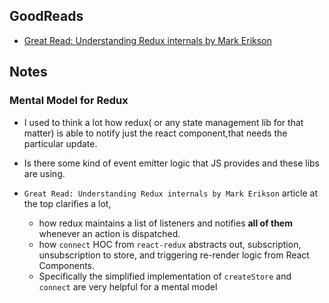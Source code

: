 ## GoodReads

* [Great Read: Understanding Redux internals by Mark Erikson](https://blog.isquaredsoftware.com/2018/11/react-redux-history-implementation/#development-history-of-the-react-redux-api)


## Notes

### Mental Model for Redux
* I used to think a lot how redux( or any state management lib for that matter) is able to notify just the react component,that needs the particular update.

* Is there some kind of event emitter logic that JS provides and these libs are using.

* `Great Read: Understanding Redux internals by Mark Erikson` article at the top clarifies a lot,
	* how redux maintains a list of listeners and notifies **all of them** whenever an action is dispatched. 
	* how `connect` HOC from `react-redux` abstracts out, subscription, unsubscription to store, and triggering re-render logic from React Components.
	* Specifically the simplified implementation of 		`createStore` and `connect` are very helpful for a mental model
